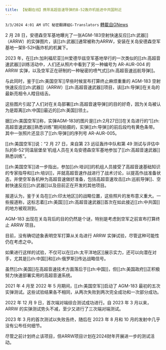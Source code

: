 ```yaml
---
title: 【秘翻在线】携带高超音速导弹的B-52轰炸机抵进中共国附近
---
```

`3/3/2024 4:01 AM UTC 秘密翻譯組G-Translators` [轉載自GNews](https://gnews.org/articles/2360121)

2 月 28 日，安德森空军基地曝光了一张AGM-183空射快速反应[[zh:武器]]（ARRW）的实弹图片，该[[zh:武器]]通常被称为ARRW，安装在关岛安德森空军基地一架B-52H轰炸机的机翼下。

2023 年，在[[zh:加利福尼亚]]州爱德华兹空军基地举行的一次类似的[[zh:高超音速武器]]训练活动中，人们还从照片中看到了另一种编号为 AR-AUR-004 的 ARRW 实弹，以及空军正在研制的一种秘密的喷气式[[zh:高超音速巡航导弹]]。

与此同时，鉴于[[zh:美国空军]]早些时候宣布打算终止麻烦重重的 AGM-183 空射快速反应[[zh:武器]]（ARRW）[[zh:高超音速武器]]项目，该[[zh:导弹]]在关岛的最新亮相令人瞠目结舌。

这些图片引起了人们对在关岛部署[[zh:高超音速导弹]]的目的好奇，因为关岛被认为是距离[[zh:中国]]最近的[[zh:美国]]领土。

据[[zh:美国空军]]称，实弹AGM-183的图片是[[zh:2月27日]]在关岛进行的“[[zh:高超音速武器]]熟悉训练”期间拍摄的，实弹[[zh:导弹]]的前后段均有黄色条带。其中一张照片还显示了[[zh:导弹]]的序列号 AR-AUR-005。

[[zh:美国空军]]说：“2 月 27 日，来自第 23 远征轰炸中队和第 49 测试与评估中队的B-52‘同温层堡垒’机组人员在关岛安德森空军基地参加了[[zh:高超音速武器]]熟悉训练”。

[[zh:美国空军]]进一步指出，参加[[zh:培训]]的机组人员接受了高超音速基础知识的专家指导和[[zh:培训]]，并就高超音速作战进行了战术讨论，以提高作战准备状态，并使空军各机种为高超音速做好准备，包括高超音速攻击[[zh:巡航导弹]]、空射快速反应[[zh:武器]]以及目前正在开发的其他项目。

报道认为，鉴于关岛在[[zh:印太地区]]的战略位置，这些照片的发布意义重大。一些报道称，这标志着[[zh:美国]][[zh:高超音速武器]]首次在如此接近[[zh:中共国]]的地方被观测到。

AGM-183 出现在关岛背后的目的仍然是个谜，特别是考虑到空军之前宣布打算终止 ARRW 项目。

目前，没有确切迹象表明空军打算从关岛进行 ARRW 实弹试验，尽管这种可能性仍在考虑之中。

如果进行这样的试验，不仅可以在[[zh:太平洋地区]]展示实力，还可以向潜在对手，尤其是[[zh:中国]]和[[zh:俄罗斯]]传达战略信号。

虽然[[zh:美国]]在高超音速技术方面落后于[[zh:中国]]，但[[zh:美国政府]]正积极努力快速部署实用的高超音速系统。

2021 年 4 月至 2022 年 5 月期间，[[zh:美国空军]]启动了 AGM-183 最初的五次实弹测试。这些试验结果各不相同，从两次失败到两次完全成功和一次部分成功。

2022 年 12 月 9 日，首次端对端综合测试成功进行。自 2023 年 3 月以来，ARRW 的实弹测试势头不减，至少又进行了三次端对端测试。

2023 年 3 月的首次测试以失败告终，随后在 2023 年 8 月和 10 月的发射中几乎没有公布任何细节。

尽管之前计划终止该项目，但ARRW项目计划在2024财年开展进一步的测试活动。
